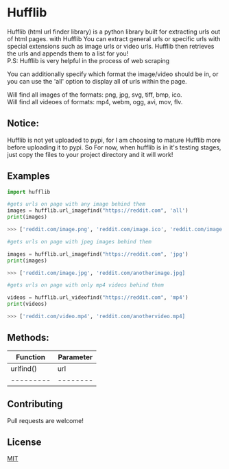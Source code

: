 # Hufflib

Hufflib (html url finder library) is a python library built for extracting urls out of html pages. 
with Hufflib You can extract general urls or specific urls with special extensions such as image urls or video urls.
Hufflib then retrieves the urls and appends them to a list for you! <br>P.S: Hufflib is very helpful in the process of web scraping<br> 

You can additionally specify which format the image/video should be in, or you can use the 'all' option to display all of urls within the page. <br>

Will find all images of the formats: png, jpg, svg, tiff, bmp, ico. <br>
Will find all videoes of formats: mp4, webm, ogg, avi, mov, flv. <br>

## Notice:<br> 
Hufflib is not yet uploaded to pypi, for I am choosing to mature Hufflib more before uploading it to pypi. So For now, when hufflib is in it's testing stages, just copy the files to your project directory and it will work! 

## Examples

```python
import hufflib
```
```python
#gets urls on page with any image behind them
images = hufflib.url_imagefind("https://reddit.com", 'all')
print(images)

>>> ['reddit.com/image.png', 'reddit.com/image.ico', 'reddit.com/image.jpg']
```
```python
#gets urls on page with jpeg images behind them 

images = hufflib.url_imagefind("https://reddit.com", 'jpg')
print(images)

>>> ['reddit.com/image.jpg', 'reddit.com/anotherimage.jpg] 
```
```python
#gets urls on page with only mp4 videos behind them

videos = hufflib.url_videofind("https://reddit.com", 'mp4')
print(videos)

>>> ['reddit.com/video.mp4', 'reddit.com/anothervideo.mp4] 
```
## Methods:
|Function|Parameter|
|---------|--------|
|urlfind()| url|   |
|---------|--------|

## Contributing
Pull requests are welcome!

## License
[MIT](https://choosealicense.com/licenses/mit/)
